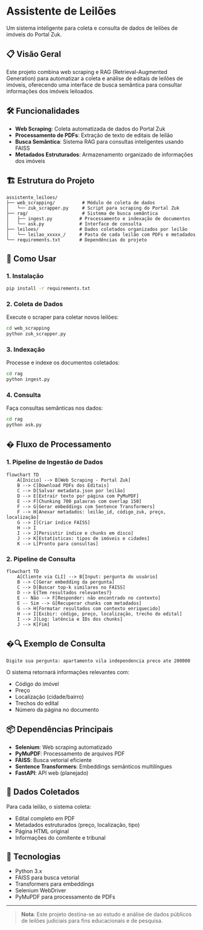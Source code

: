 # Assistente de Leilões

Um sistema inteligente para coleta e consulta de dados de leilões de imóveis do Portal Zuk.

## 📋 Visão Geral

Este projeto combina web scraping e RAG (Retrieval-Augmented Generation) para automatizar a coleta e análise de editais de leilões de imóveis, oferecendo uma interface de busca semântica para consultar informações dos imóveis leiloados.

## 🛠️ Funcionalidades

- **Web Scraping**: Coleta automatizada de dados do Portal Zuk
- **Processamento de PDFs**: Extração de texto de editais de leilão
- **Busca Semântica**: Sistema RAG para consultas inteligentes usando FAISS
- **Metadados Estruturados**: Armazenamento organizado de informações dos imóveis

## 🏗️ Estrutura do Projeto

```
assistente_leiloes/
├── web_scrapping/          # Módulo de coleta de dados
│   └── zuk_scrapper.py     # Script para scraping do Portal Zuk
├── rag/                    # Sistema de busca semântica
│   ├── ingest.py          # Processamento e indexação de documentos
│   └── ask.py             # Interface de consulta
├── leiloes/               # Dados coletados organizados por leilão
│   └── leilao_xxxxx_/     # Pasta de cada leilão com PDFs e metadados
└── requirements.txt       # Dependências do projeto
```

## 🚀 Como Usar

### 1. Instalação
```bash
pip install -r requirements.txt
```

### 2. Coleta de Dados
Execute o scraper para coletar novos leilões:
```bash
cd web_scrapping
python zuk_scrapper.py
```

### 3. Indexação
Processe e indexe os documentos coletados:
```bash
cd rag
python ingest.py
```

### 4. Consulta
Faça consultas semânticas nos dados:
```bash
cd rag
python ask.py
```

## � Fluxo de Processamento

### 1. Pipeline de Ingestão de Dados
```mermaid
flowchart TD
    A[Início] --> B[Web Scraping - Portal Zuk]
    B --> C[Download PDFs dos Editais]
    C --> D[Salvar metadata.json por leilão]
    D --> E[Extrair texto por página com PyMuPDF]
    E --> F[Chunking 700 palavras com overlap 150]
    F --> G[Gerar embeddings com Sentence Transformers]
    F --> H[Anexar metadados: leilão_id, código_zuk, preço, localização]
    G --> I[Criar índice FAISS]
    H --> I
    I --> J[Persistir índice e chunks em disco]
    J --> K[Estatísticas: tipos de imóveis e cidades]
    K --> L[Pronto para consultas]
```

### 2. Pipeline de Consulta
```mermaid
flowchart TD
    A[Cliente via CLI] --> B[Input: pergunta do usuário]
    B --> C[Gerar embedding da pergunta]
    C --> D[Buscar top-k similares no FAISS]
    D --> E{Tem resultados relevantes?}
    E -- Não --> F[Responder: não encontrado no contexto]
    E -- Sim --> G[Recuperar chunks com metadados]
    G --> H[Formatar resultados com contexto enriquecido]
    H --> I[Exibir: código, preço, localização, trecho do edital]
    I --> J[Log: latência e IDs dos chunks]
    J --> K[Fim]
```

## �🔍 Exemplo de Consulta

```
Digite sua pergunta: apartamento vila independencia preco ate 200000
```

O sistema retornará informações relevantes com:
- Código do imóvel
- Preço
- Localização (cidade/bairro)
- Trechos do edital
- Número da página no documento

## 📦 Dependências Principais

- **Selenium**: Web scraping automatizado
- **PyMuPDF**: Processamento de arquivos PDF
- **FAISS**: Busca vetorial eficiente
- **Sentence Transformers**: Embeddings semânticos multilíngues
- **FastAPI**: API web (planejado)

## 🎯 Dados Coletados

Para cada leilão, o sistema coleta:
- Edital completo em PDF
- Metadados estruturados (preço, localização, tipo)
- Página HTML original
- Informações do comitente e tribunal

## 🤖 Tecnologias

- Python 3.x
- FAISS para busca vetorial
- Transformers para embeddings
- Selenium WebDriver
- PyMuPDF para processamento de PDFs

---

> **Nota**: Este projeto destina-se ao estudo e análise de dados públicos de leilões judiciais para fins educacionais e de pesquisa.
